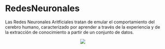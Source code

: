 # RedesNeuronales
Las Redes Neuronales Aritficiales tratan de emular el comportamiento del cerebro humano, caracterizado por aprender a través de la experiencia y de la extracción de conocimiento a partir de un conjunto de datos. 
<div align="center">
  
![](https://miro.medium.com/max/1500/1*yfizqHNKUuL_RUOkQdzLBQ.jpeg)
</div>

